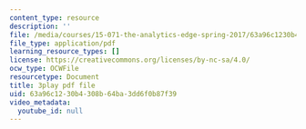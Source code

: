 ```yaml
---
content_type: resource
description: ''
file: /media/courses/15-071-the-analytics-edge-spring-2017/63a96c1230b4308b64ba3dd6f0b87f39_2wtc5Su-fZA.pdf
file_type: application/pdf
learning_resource_types: []
license: https://creativecommons.org/licenses/by-nc-sa/4.0/
ocw_type: OCWFile
resourcetype: Document
title: 3play pdf file
uid: 63a96c12-30b4-308b-64ba-3dd6f0b87f39
video_metadata:
  youtube_id: null
---
```

